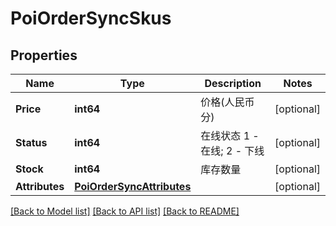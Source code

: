 # PoiOrderSyncSkus

## Properties

Name | Type | Description | Notes
------------ | ------------- | ------------- | -------------
**Price** | **int64** | 价格(人民币分) | [optional] 
**Status** | **int64** | 在线状态 1 - 在线; 2 - 下线 | [optional] 
**Stock** | **int64** | 库存数量 | [optional] 
**Attributes** | [**PoiOrderSyncAttributes**](_poi_order_sync_attributes.md) |  | [optional] 

[[Back to Model list]](../README.md#documentation-for-models) [[Back to API list]](../README.md#documentation-for-api-endpoints) [[Back to README]](../README.md)


